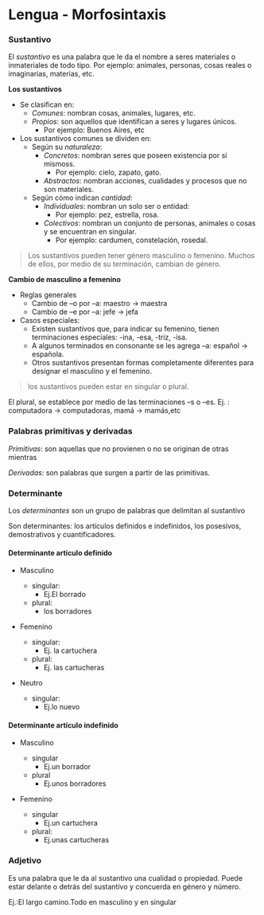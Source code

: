 # Lengua - Morfosintaxis

### Sustantivo

El *sustantivo* es una palabra que le da el nombre a seres materiales o inmateriales de todo tipo.
Por ejemplo: animales, personas, cosas reales o imaginarias, materias, etc.

**Los sustantivos**
- Se clasifican en:
  - *Comunes*: nombran cosas, animales, lugares, etc.
  - *Propios*: son aquellos que identifican a seres y lugares únicos.
     - Por ejemplo: Buenos Aires, etc
- Los sustantivos comunes se dividen en:
  - Según su _naturaleza_:
    - *Concretos*: nombran seres que poseen existencia por sí mismoss.
      - Por ejemplo: cielo, zapato, gato.
    - *Abstractos*: nombran acciones, cualidades y procesos que no son materiales.
  - Según cómo indican _cantidad_:
    - *Individuales*: nombran un solo ser o entidad: 
      - Por ejemplo: pez, estrella, rosa.
     - *Colectivos*: nombran un conjunto de personas, animales o cosas y se encuentran en singular. 
       - Por ejemplo: cardumen, constelación, rosedal.

> Los sustantivos pueden tener género masculino o femenino.
> Muchos de ellos, por medio de su terminación, cambian de género. 

**Cambio de masculino a femenino**
- Reglas generales
  - Cambio de –o por –a: maestro -> maestra
  - Cambio de –e por –a: jefe -> jefa
- Casos especiales:
  - Existen sustantivos que, para indicar su femenino, tienen terminaciones especiales: -ina, -esa, -triz, -isa.
  - A algunos terminados en consonante se les agrega –a: español -> española.
  - Otros sustantivos presentan formas completamente diferentes para designar el masculino y el femenino.

> los sustantivos pueden estar en singular o plural.

El plural, se establece por medio de las terminaciones –s o –es.
Ej. : computadora -> computadoras, mamá -> mamás,etc

### Palabras primitivas y derivadas

*Primitivas*: son aquellas que no provienen o no se originan de otras
mientras 

*Derivadas*: son palabras que surgen a partir de las primitivas.

### Determinante

Los *determinantes* son un grupo de palabras que delimitan al sustantivo

Son determinantes: los artículos definidos e indefinidos, los posesivos, demostrativos y
cuantificadores.


#### Determinante artículo definido

- Masculino
  - singular:
    - Ej.El borrado
  - plural:
    - los borradores

- Femenino
  - singular:
    - Ej. la cartuchera
  - plural:
     - Ej. las cartucheras

 - Neutro
    - singular:
      - Ej.lo nuevo

#### Determinante artículo indefinido

  - Masculino
     - singular
       - Ej.un borrador
     - plural
       - Ej.unos borradores

  - Femenino
     - singular
        - Ej.un cartuchera
     - plural:
        - Ej.unas cartucheras

### Adjetivo

Es una palabra que le da al sustantivo una cualidad o propiedad. Puede
estar delante o detrás del sustantivo y concuerda en género y número.

 Ej.:El largo camino.Todo en masculino y en singular
